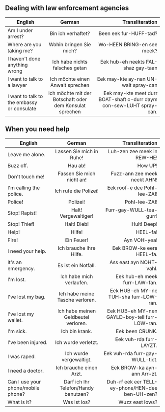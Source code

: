 ## Dealing with law enforcement agencies

| English        | German           | Transliteration  |
| ------------- |:-------------:| -----:|
| Am I under arrest?     | Bin ich verhaftet? | Been eek fur-HUFF-tad? |
| Where are you taking me?       | Wohin bringen Sie mich?  | Wo-HEEN BRING-en see meek? |
| I haven't done anything wrong | Ich habe nichts falsches getan | Eek hub-eh neekts FAL-shaz gay-taan |
| I want to talk to a lawyer| Ich möchte einen Anwalt sprechen | Eek may-kte ay-nan UN-walt spray-can |
| I want to talk to the  embassy or consulate| Ich möchte mit der Botschaft oder dem Konsulat sprechen | Eek may-kte meet durr BOAT-shaft o-durr daym con-sew-LUHT spray-can. |

## When you need help

| English        | German           | Transliteration  |
| ------------- |:-------------:| -----:|
|Leave me alone. | Lassen Sie mich in Ruhe! | Luh-zen zee meek in REW-HE! |
|Buzz off. | Hau ab! | How UP! | 
|Don't touch me! | Fassen Sie mich nicht an! | Fuzz-ann zee meek neekt AHN! |
|I'm calling the police. | Ich rufe die Polizei! | Eek roof-e dee Pohl-lee-ZAI!|
|Police! |Polizei! | Pohl-lee-ZAI! |
|Stop! Rapist! | Halt! Vergewaltiger! | Furr-gay-WULL-tea-gurr! |
|Stop! Thief! | Halt! Dieb! | Hult! Deep! |
|Help! | Hilfe! | HEEL-fa! |
|Fire! | Ein Feuer! | Ayn VOH-yea! |
|I need your help. | Ich brauche Ihre Hilfe. | Eek BROW-ke eera HEEL-fa. |
|It's an emergency.| Es ist ein Notfall. | Ass east ayn NOHT-vahl. |
|I'm lost. |Ich habe mich verlaufen. | Eek hub-eh meek furr-LAW-fan. |
|I've lost my bag. |Ich habe meine Tasche verloren. | Eek HUB-eh MY-ne TUH-sha furr-LOW-ran. |
|I've lost my wallet. |Ich habe meinen Geldbeutel verloren. | Eek HUB-eh MY-nen GAYLD-boy-tell furr-LOW-ran. |
|I'm sick. |Ich bin krank. | Eek been CRUNK. |
|I've been injured. |Ich wurde verletzt. | Eek vuh-rda furr-LAYZT. |
|I was raped. | Ich wurde vergewaltigt. | Eek vuh-rda furr-gay-WULL-tict. |
|I need a doctor. | Ich brauche einen Arzt. | Eek BROW-ka ayn-ann Arr-zt. |
|Can I use your phone/mobile phone? | Darf ich Ihr Telefon/Handy benutzen? | Duh-rf eek eer TELL-ey-phone/HEN-dee ben-UH-zen? |
|What is it? | Was ist los? | Wuzz east lows? |
